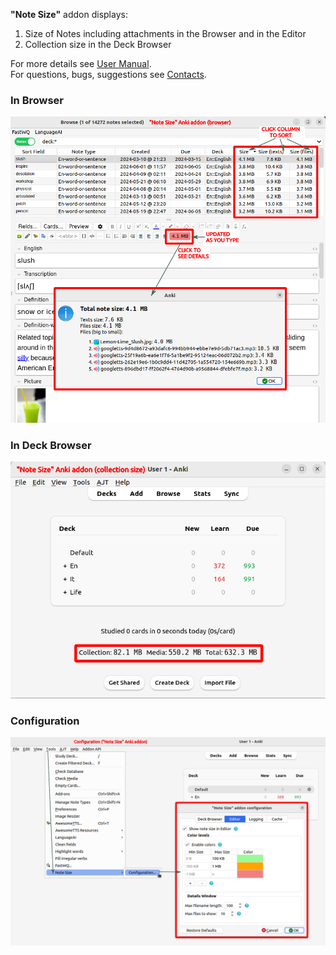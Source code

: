 **"Note Size"** addon displays:

1. Size of Notes including attachments in the Browser and in the Editor
2. Collection size in the Deck Browser

For more details see
[User Manual](https://github.com/Aleks-Ya/note-size-anki-addon/blob/main/description/user_manual.md).  
For questions, bugs, suggestions see
[Contacts](https://github.com/Aleks-Ya/note-size-anki-addon/blob/main/description/contacts.md).

### In Browser

![](https://raw.githubusercontent.com/Aleks-Ya/note-size-anki-addon/main/description/images/edit_note.png)

### In Deck Browser

![](https://raw.githubusercontent.com/Aleks-Ya/note-size-anki-addon/main/description/images/collection_size.png)

### Configuration

![](https://raw.githubusercontent.com/Aleks-Ya/note-size-anki-addon/main/description/images/open_config.png)

